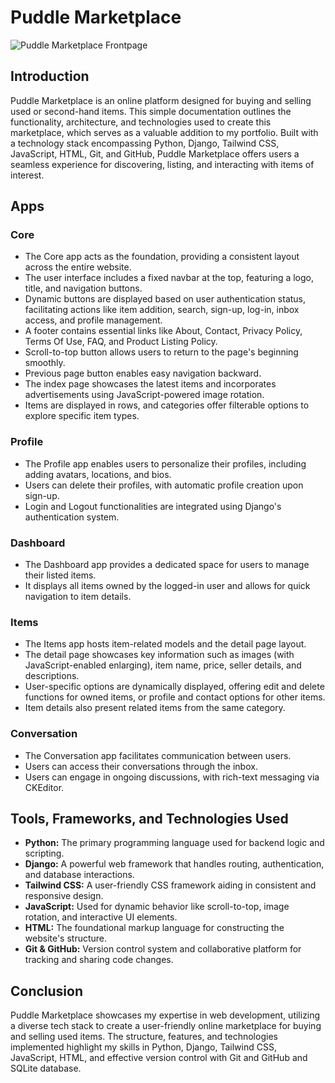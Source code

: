 # Puddle Marketplace 

![Puddle Marketplace Frontpage](https://github.com/IanMalobaMwakha/Puddle/blob/master/media/readme_images/frontpage.png)

## Introduction
Puddle Marketplace is an online platform designed for buying and selling used or second-hand items. This simple documentation outlines the functionality, architecture, and technologies used to create this marketplace, which serves as a valuable addition to my portfolio. Built with a technology stack encompassing Python, Django, Tailwind CSS, JavaScript, HTML, Git, and GitHub, Puddle Marketplace offers users a seamless experience for discovering, listing, and interacting with items of interest.

## Apps

### Core
- The Core app acts as the foundation, providing a consistent layout across the entire website.
- The user interface includes a fixed navbar at the top, featuring a logo, title, and navigation buttons.
- Dynamic buttons are displayed based on user authentication status, facilitating actions like item addition, search, sign-up, log-in, inbox access, and profile management.
- A footer contains essential links like About, Contact, Privacy Policy, Terms Of Use, FAQ, and Product Listing Policy.
- Scroll-to-top button allows users to return to the page's beginning smoothly.
- Previous page button enables easy navigation backward.
- The index page showcases the latest items and incorporates advertisements using JavaScript-powered image rotation.
- Items are displayed in rows, and categories offer filterable options to explore specific item types.

### Profile
- The Profile app enables users to personalize their profiles, including adding avatars, locations, and bios.
- Users can delete their profiles, with automatic profile creation upon sign-up.
- Login and Logout functionalities are integrated using Django's authentication system.

### Dashboard
- The Dashboard app provides a dedicated space for users to manage their listed items.
- It displays all items owned by the logged-in user and allows for quick navigation to item details.

### Items
- The Items app hosts item-related models and the detail page layout.
- The detail page showcases key information such as images (with JavaScript-enabled enlarging), item name, price, seller details, and descriptions.
- User-specific options are dynamically displayed, offering edit and delete functions for owned items, or profile and contact options for other items.
- Item details also present related items from the same category.

### Conversation
- The Conversation app facilitates communication between users.
- Users can access their conversations through the inbox.
- Users can engage in ongoing discussions, with rich-text messaging via CKEditor.

## Tools, Frameworks, and Technologies Used
- **Python:** The primary programming language used for backend logic and scripting.
- **Django:** A powerful web framework that handles routing, authentication, and database interactions.
- **Tailwind CSS:** A user-friendly CSS framework aiding in consistent and responsive design.
- **JavaScript:** Used for dynamic behavior like scroll-to-top, image rotation, and interactive UI elements.
- **HTML:** The foundational markup language for constructing the website's structure.
- **Git & GitHub:** Version control system and collaborative platform for tracking and sharing code changes.

## Conclusion
Puddle Marketplace showcases my expertise in web development, utilizing a diverse tech stack to create a user-friendly online marketplace for buying and selling used items. The structure, features, and technologies implemented highlight my skills in Python, Django, Tailwind CSS, JavaScript, HTML, and effective version control with Git and GitHub and SQLite database.
